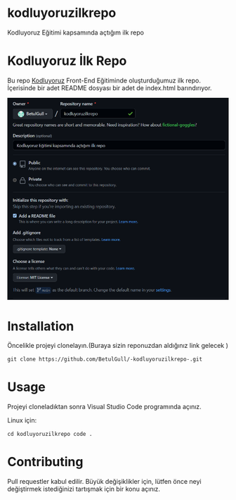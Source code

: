 # kodluyoruzilkrepo
Kodluyoruz Eğitimi kapsamında açtığım ilk repo
# Kodluyoruz İlk Repo
Bu repo [Kodluyoruz](https://www.kodluyoruz.org/) Front-End Eğitiminde oluşturduğumuz ilk repo. İçerisinde bir adet README dosyası bir adet de index.html barındırıyor.

![Images](https://raw.githubusercontent.com/BetulGull/kodluyoruzilkrepo/main/images/Project.png)
# Installation
Öncelikle projeyi clonelayın.(Buraya sizin reponuzdan aldığınız link gelecek )
```
git clone https://github.com/BetulGull/-kodluyoruzilkrepo-.git
```
# Usage
Projeyi cloneladıktan sonra Visual Studio Code programında açınız.

Linux için:

```
cd kodluyoruzilkrepo code .
```
# Contributing
Pull requestler kabul edilir. Büyük değişiklikler için, lütfen önce neyi değiştirmek istediğinizi tartışmak için bir konu açınız.
